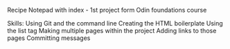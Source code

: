 Recipe Notepad with index - 1st project form Odin foundations course

Skills:
Using Git and the command line
Creating the HTML boilerplate
Using the list tag
Making multiple pages within the project
Adding links to those pages
Committing messages